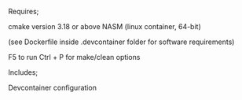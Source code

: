 Requires;

cmake version 3.18 or above
NASM (linux container, 64-bit)

(see Dockerfile inside .devcontainer folder for software requirements)

F5 to run
Ctrl + P for make/clean options

Includes;

Devcontainer configuration
